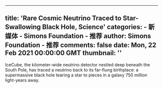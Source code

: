 
---
title: 'Rare Cosmic Neutrino Traced to Star-Swallowing Black Hole, Science'
categories: 
    - 新媒体
    - Simons Foundation - 推荐
author: Simons Foundation - 推荐
comments: false
date: Mon, 22 Feb 2021 00:00:00 GMT
thumbnail: ''
---

<div>   
<p></p><p>IceCube, the kilometer-wide neutrino detector nestled deep beneath the South Pole, has traced a neutrino back to its far-flung birthplace: a supermassive black hole tearing a star to pieces in a galaxy 750 million light-years away.</p>
<p></p>
            
</div>
            